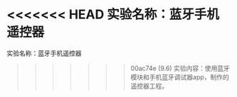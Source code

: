 <<<<<<< HEAD
实验名称：蓝牙手机遥控器
=======
实验名称：蓝牙手机遥控器
>>>>>>> 00ac74e (9.6)
实验内容：使用蓝牙模块和手机蓝牙调试器app，制作的遥控器工程。